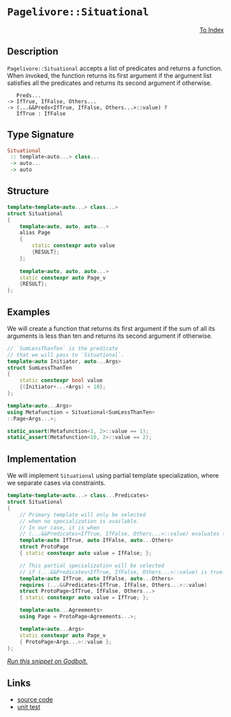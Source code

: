 <!-- Copyright 2024 Feng Mofan
SPDX-License-Identifier: Apache-2.0 -->

# `Pagelivore::Situational`

<p style='text-align: right;'><a href="../../../facilities/metafunctions.md#pagelivore-situational">To Index</a></p>

## Description

`Pagelivore::Situational` accepts a list of predicates and returns a function.
When invoked, the function returns its first argument if the argument list satisfies all the predicates and returns its second argument if otherwise.

<pre><code>   Preds...
-> IfTrue, IfFalse, Others...
-> (...&&Preds&lt;IfTrue, IfFalse, Others...&gt;::value) ?
   IfTrue : IfFalse</code></pre>

## Type Signature

```Haskell
Situational
 :: template<auto...> class...
 -> auto...
 -> auto
```

## Structure

```C++
template<template<auto...> class...>
struct Situational
{
    template<auto, auto, auto...>
    alias Page
    {
        static constexpr auto value
        {RESULT};
    };
    
    template<auto, auto, auto...>
    static constexpr auto Page_v
    {RESULT};
};
```

## Examples

We will create a function that returns its first argument if the sum of all its arguments is less than ten and returns its second argument if otherwise.

```C++
// `SumLessThanTen` is the predicate
// that we will pass to `Situational`.
template<auto Initiator, auto...Args>
struct SumLessThanTen
{
    static constexpr bool value
    {(Initiator+...+Args) < 10};
};

template<auto...Args>
using Metafunction = Situational<SumLessThanTen>
::Page<Args...>;

static_assert(Metafunction<1, 2>::value == 1);
static_assert(Metafunction<10, 2>::value == 2);
```

## Implementation

We will implement `Situational` using partial template specialization, where we separate cases via constraints.

```C++
template<template<auto...> class...Predicates>
struct Situational
{
    // Primary template will only be selected
    // when no specialization is available.
    // In our case, it is when
    // (...&&Predicates<IfTrue, IfFalse, Others...>::value) evaluates to false.
    template<auto IfTrue, auto IfFalse, auto...Others>
    struct ProtoPage
    { static constexpr auto value = IfFalse; };

    // This partial specialization will be selected
    // if (...&&Predicates<IfTrue, IfFalse, Others...>::value) is true.
    template<auto IfTrue, auto IfFalse, auto...Others>
    requires (...&&Predicates<IfTrue, IfFalse, Others...>::value)
    struct ProtoPage<IfTrue, IfFalse, Others...> 
    { static constexpr auto value = IfTrue; };

    template<auto...Agreements>
    using Page = ProtoPage<Agreements...>;

    template<auto...Args>
    static constexpr auto Page_v
    { ProtoPage<Args...>::value };
};
```

[*Run this snippet on Godbolt.*](https://godbolt.org/#z:OYLghAFBqd5QCxAYwPYBMCmBRdBLAF1QCcAaPECAMzwBtMA7AQwFtMQByARg9KtQYEAysib0QXACx8BBAKoBnTAAUAHpwAMvAFYTStJg1DIApACYAQuYukl9ZATwDKjdAGFUtAK4sGe1wAyeAyYAHI%2BAEaYxHoADqgKhE4MHt6%2BcQlJAkEh4SxRMVy2mPaOAkIETMQEqT5%2BRXaYDskVVQQ5YZHRegqV1bXpDX3twZ353VwAlLaoXsTI7BwEmCyxBssmAMxuy6vrmFtuTF5EAHTnW9gA1MgGCgrnp8rEmPiiywqXJhoAgr3EXgcVyEhC8TDKzFo3x%2BJgA7FZflckVcAPQoq7PPAsKoATyuuzW4MwVwA7nRaFcBLQ8VEro0HK9ocjUeiSQhGFcGKg6bEmngxHgAF7g5JXPAKK5MABuTDoTAi9FOTORaKuAEkGJS5jcmEpSGKCGKJWzGMqkaqII9zAA2G3PV54d6YT7bNVUAAqAMw%2BrdADExHqrgB5Ajs4gPC6bbAgEAy7yYSZXTBxsEffHcqgBzBKxHIgn7Q7HIjqj1e/VF7l%2BrPlk6oR4hsMu7BmukEAFA56oIjKJjAA65pFwiytkXIG4CXqYVSxYiS2tXFPErYAERL/toSi2w7hy630JbqvdCHFV1ibX5FIUvOQF6FIoEpPJV1p9OW6AP6LwVCulouZlt/72m8RIum4bqel43prtWwahtEEZKlGMaLomJ5tpBOY/My%2BZEoW87gWWc7FlWG5QRW9ZweGXwDlcLwAI5eHgLwSr%2BSr/naLzAR8hwEZBPpUOugYNvBVpIbGYiQZMLb/IChqdt2vYHK6pZ8dBpH6sJ4aidcLZDiOjhjmgDCTtOs4VguElLpsq68Up26wrumwIjCNE4Rs2zkecPzAC8KyMAQTYtl4iRGBiilXCuGLEF2qA9n2hzeb5bCCAhXxOfurkrIS7lHLWjw/MQwCBTRvSjuOxnLKZRHcnFmAAPpSrp8JRTFtUJYVqViYuEUOXuvw7n1Lk/CiABUY3jRNk0otCo3jVc7rOgFVwTdNvyzZNG1jatQ2qiY1oaEIPgBM6ChHoYC0MHtGhGvi7Knpxjq4Wt6KhuCpLEmStAUme9zphF%2B0ggQqbJGIV2YW5Sm5cRDBJOCJA1mcXkddRfzoUCh0sMd9xnQwF37vC0mVAZ5UmTOz6oJ4Fnxk1FgQBqsNEMQ1hWpYBVFYmhxXFwGgDel/W9XzQ0Q3hiOnGzxU/MFwTAFcACymCVFQXgMM0D6RYDwMCKD2wY1jp0IOdppRtCMZtds4vaYN0KlQZdW6ko1QQPLivK6rl3bEUVxmJcyGWRF1mRVMg0246dv3NEBBOwrTBKyrEKHNz%2Bre11fsrpFZhSU5HDTLQnAAKy8H4HBaKQqCcG41jWHSszzEuZibDwpAEJo2fTAA1iAsIaKcmxmFwsKbJskhmBoAAcsIAJyj9IuccJIvAsBIGgaKQRcl2XHC8AoIAr83xfZ6QcCwDAiAgLMBCxCc5CUGgqx0NEoSsIsqij9aAC01qSFcwDIGOUinGYXgDpGZ4HQHofgggRBiHYFIGQghFAqHUPvUgugigkmIEwWInAeA53zoXFupdOBBhOJfQ0qBvwv3fp/b%2Bv8uaSAAT%2BDwd96CznMA3SYvA95aGmBAJAt9Yj3zIBQCA/DBEgGAFIMwfA6DLHDJQCIBCIjBFxNg3gSjmDEBxEGCI2gmh70brfZKBAgwMGpAQrAEQvDACOF9be3BeBYGxEYcQyD8AvGaFKZ0BCpxNBOIsRuwRlizxLrQPAEQMGaI8FgAhbYsSqNIJ44gEQEiYGXCsQwwBQlGBbtMKgBgioADU8CYBJEGXkRdG4QOEKIcQsCqkILUAQ1B%2BgMkoErpYfQYTt6QGmKgWIEI7Fv16O%2BayphLDWBHrwVAiTiCgK8T04opRkguAYO4TwdR/CrI6HkAoGREgQgGPUUg8R9nJG2V0Qoiy9EtGGIcnoJRrnlGGOc8YlzSr9HWYMWwzzRg7ImNMBQNcFgSFwRwAuq8CEbyuJQj%2BX8f5/3oWYH8uBCAkAivXKYnCcnTHZEwLAMQIDtxAJITYpwJ6bFhJIDQw9JD7Q0Hna0E99CcHnqQReDdTjWi4NaUeU9uV50kFwPO5LrQQuQRvLeO8m45MPifXhZ8SFX2EaIlhj82CcCqCwKUsI35MBuAYUKXAJ6nC4KcEuwCSCgPAbIKBtTpD1KUI05BugpHoMwao0F4K15TKIYqsh35NXat1fqjJXNjWmuuhAJhAiWHot7hw6V%2B8eF8NQMw6I18RGppjd0QNOrbgZKNYnGgtBZHbwgAo5B6iVH2NIFWzR2jdEOHiYY/yJizGuMwJY6xYgNzxMcRklxJc3HXM8XY81qhfHLHiYEkoBDQnhNxFExYJdYmLxrYk5JSg0lOMydLGVeTewKCKSUspjB4lVNtTA%2B1sgGlIJLi6lp2SxlWA6fO7phLS79OSIM4ZK5n0TPXjMuZ76AUPLdistZaQjmBF%2BRcvZWQUifKOSchDLzdkNDAxCVoHyoP3KWU8toaGJjfLaHcoYhHYOvJBTMOYwKpjMrBfg8VnBJTEC1TqvV%2BbDXhrNci/AjM42YsTdwnFmA8XdA/bPVl7LjXUthMK2EA8aWfyKN6whm9bBSq4QfI%2Bp9z6kIzSqh%2BT8NVseoSwBQUoxxSiNacfYvQgH8ctWAooF6alXrgfIR1d6dAgE2KQN1WD7GeqY%2BvX1F8TiUgDWZr%2BFmrMLls/Zw0Uas2CLjZsBN2nk0oFSywwzuXuhWdiLEBqRq6pJbtjF6RJb4LyMUcozR8S61aJ0Xo5tqajFtpxOYztVibG9prf25xy6HFMRHV45BPjkB%2BOnYIWdyD50RJxEumJsy12Nw3Sk7dA691Jr4Pko9xTSnlPPTa9zEhr3wO800vzj7jDtJsG%2B%2BAvSv0Tk4CiYZbTxmWEmaXIDWAQNXPAxAVwZHSAwdyHBooKGDlIfgxCIjbzMM3NI3DjD%2BGGDYZGJDqj5GcMbLx9jsY6GAVApgSFsVYWOCsZYOZyz1nEsgWSyigTbChNZdE%2BJgloLpMgDMMaweec87Uu5hoQesIeWU59Rp7eu9sWkA7vzzlsJR7/mtHnSeXAR7cqkbPTYoXpdYqTaCwBUv1NG5Ewk%2BCyzJBAA%3D%3D%3D)

## Links

- [source code](../../../../conceptrodon/pagelivore/situational.hpp)
- [unit test](../../../../tests/unit/metafunctions/pagelivore/situational.test.hpp)

